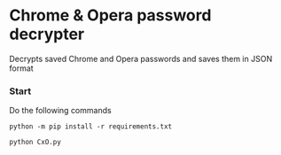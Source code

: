 # Chrome & Opera password decrypter
Decrypts saved Chrome and Opera passwords and saves them in JSON format

### Start

Do the following commands
```
python -m pip install -r requirements.txt

python CxO.py
```
